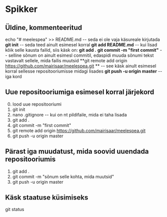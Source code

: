 # Spikker

## Üldine, kommenteeritud

echo "# meelespea" >> README.md -- seda ei ole vaja käsureale kirjutada
**git init** -- seda teed ainult esimesel korral
**git add README.md** -- kui lisad kõik selle kausta failid, siis käsk on: **git add .**
**git commit -m "first commit"** -- selline sõnum on ainult esimesl commitil, edaspidi muuda sõnumi tekst vastavalt sellele, mida failis muutsid
**git remote add origin https://github.com/mairisaar/meelespea.git ** -- see käsk ainult esimesel korral sellesse repositooriumisse midagi lisades
**git push -u origin master** -- iga kord 

## Uue repositooriumiga esimesel korral järjekord

0. lood uue repositooriumi 
1. git init 
2. nano .gitignore -- kui on nt pildifaile, mida ei taha lisada
3. git add .
4. git commit -m "first commit"
5. git remote add origin https://github.com/mairisaar/meelespea.git
6. git push -u origin master

## Pärast iga muudatust, mida soovid uuendada repositooriumis

1. git add .
2. git commit -m "sõnum selle kohta, mida muutsid"
3. git push -u origin master

## Käsk staatuse küsimiseks

git status